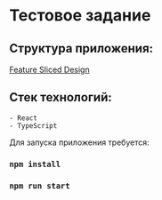 # Тестовое задание

## Структура приложения:

[Feature Sliced Design](https://feature-sliced.design/)

## Стек технологий:
    - React
    - TypeScript

Для запуска приложения требуется:

### `npm install`

### `npm run start`


